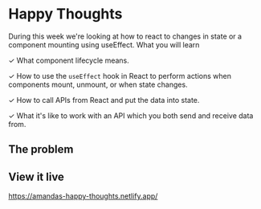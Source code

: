 # Happy Thoughts
During this week we're looking at how to react to changes in state or a component mounting using useEffect.
What you will learn

✓ What component lifecycle means.

✓ How to use the `useEffect` hook in React to perform actions when components mount, unmount, or when state changes.

✓ How to call APIs from React and put the data into state.

✓ What it's like to work with an API which you both send and receive data from.

## The problem



## View it live

https://amandas-happy-thoughts.netlify.app/
